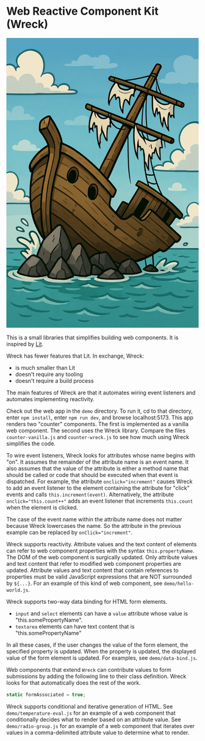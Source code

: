 # Web Reactive Component Kit (Wreck)

<img alt="shipwreck" src="shipwreck.png">

This is a small libraries that simplifies building web components.
It is inspired by [Lit](https://lit.dev).

Wreck has fewer features that Lit.
In exchange, Wreck:

- is much smaller than Lit
- doesn't require any tooling
- doesn't require a build process

The main features of Wreck are that it
automates wiring event listeners
and automates implementing reactivity.

Check out the web app in the `demo` directory.
To run it, cd to that directory, enter `npm install`,
enter `npm run dev`, and browse localhost:5173.
This app renders two "counter" components.
The first is implemented as a vanilla web component.
The second uses the Wreck library.
Compare the files `counter-vanilla.js` and `counter-wreck.js`
to see how much using Wreck simplifies the code.

To wire event listeners,
Wreck looks for attributes whose name begins with "on".
It assumes the remainder of the attribute name is an event name.
It also assumes that the value of the attribute is either
a method name that should be called or code that should be executed
when that event is dispatched.
For example, the attribute `onclick="increment"` causes Wreck to
add an event listener to the element containing the attribute
for "click" events and calls `this.increment(event)`.
Alternatively, the attribute `onclick="this.count++"`
adds an event listener that increments `this.count`
when the element is clicked.

The case of the event name within the attribute name
does not matter because Wreck lowercases the name.
So the attribute in the previous example
can be replaced by `onClick="increment"`.

Wreck supports reactivity.
Attribute values and the text content of elements
can refer to web component properties with the syntax `this.propertyName`.
The DOM of the web component is surgically updated.
Only attribute values and text content
that refer to modified web component properties are updated.
Attribute values and text content that contain references to properties
must be valid JavaScript expressions that are NOT surrounded by `${...}`.
For an example of this kind of web component, see `demo/hello-world.js`.

Wreck supports two-way data binding for HTML form elements.

- `input` and `select` elements can have a `value` attribute
  whose value is "this.somePropertyName".
- `textarea` elements can have text content
  that is "this.somePropertyName"

In all these cases, if the user changes the value of the form element,
the specified property is updated.
When the property is updated,
the displayed value of the form element is updated.
For examples, see `demo/data-bind.js`.

Web components that extend `Wreck` can contribute values to
form submissions by adding the following line to their class definition.
Wreck looks for that automatically does the rest of the work.

```js
static formAssociated = true;
```

Wreck supports conditional and iterative generation of HTML.
See `demo/temperature-eval.js` for an example of a web component
that conditionally decides what to render based on an attribute value.
See `demo/radio-group.js` for an example of a web component
that iterates over values in a comma-delimited attribute value
to determine what to render.
